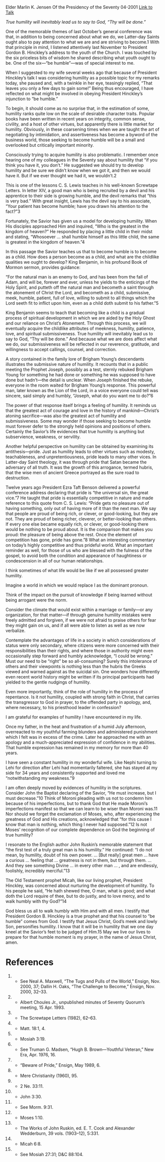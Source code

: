 Elder Marlin K. Jensen
Of the Presidency of the Seventy
04-2001
[Link to Talk](https://www.churchofjesuschrist.org/study/general-conference/2001/04/to-walk-humbly-with-thy-god?lang=eng)

_True humility will inevitably lead us to say to God, “Thy will be done.”_

One of the memorable themes of last October’s general conference was that, in addition to being concerned about what we do, we Latter-day Saints ought also to pay attention to what we are and are striving to become.1 With that principle in mind, I listened attentively last November to President Gordon B. Hinckley’s address to the youth of the Church. I was touched by the six priceless bits of wisdom he shared describing what youth ought to be. One of the six—“be humble”—was of special interest to me.

When I suggested to my wife several weeks ago that because of President Hinckley’s talk I was considering humility as a possible topic for my remarks today, she paused and, with a twinkle in her eye, teasingly replied, “That leaves you only a few days to gain some!” Being thus encouraged, I have reflected on what might be involved in obeying President Hinckley’s injunction to “be humble.”

To begin, it should come as no surprise that, in the estimation of some, humility ranks quite low on the scale of desirable character traits. Popular books have been written in recent years on integrity, common sense, civility, and a host of other virtues, but apparently there is little market for humility. Obviously, in these coarsening times when we are taught the art of negotiating by intimidation, and assertiveness has become a byword of the business world, those seeking to become humble will be a small and overlooked but critically important minority.

Consciously trying to acquire humility is also problematic. I remember once hearing one of my colleagues in the Seventy say about humility that “if you think you have it, you don’t.” He suggested we should try to develop humility and be sure we didn’t know when we got it, and then we would have it. But if we ever thought we had it, we wouldn’t.2

This is one of the lessons C. S. Lewis teaches in his well-known Screwtape Letters. In letter XIV, a good man who is being recruited by a devil and his apprentice to their side is growing humble, and the devil remarks that “this is very bad.” With great insight, Lewis has the devil say to his associate, “Your patient has become humble; have you drawn his attention to the fact?”3

Fortunately, the Savior has given us a model for developing humility. When His disciples approached Him and inquired, “Who is the greatest in the kingdom of heaven?” He responded by placing a little child in their midst and stating, “Whosoever … shall humble himself as this little child, the same is greatest in the kingdom of heaven.”4

In this passage the Savior teaches us that to become humble is to become as a child. How does a person become as a child, and what are the childlike qualities we ought to develop? King Benjamin, in his profound Book of Mormon sermon, provides guidance:

“For the natural man is an enemy to God, and has been from the fall of Adam, and will be, forever and ever, unless he yields to the enticings of the Holy Spirit, and putteth off the natural man and becometh a saint through the atonement of Christ the Lord, and becometh as a child, submissive, meek, humble, patient, full of love, willing to submit to all things which the Lord seeth fit to inflict upon him, even as a child doth submit to his father.”5

King Benjamin seems to teach that becoming like a child is a gradual process of spiritual development in which we are aided by the Holy Ghost and our reliance on Christ’s Atonement. Through this process, we will eventually acquire the childlike attributes of meekness, humility, patience, love, and spiritual submissiveness. True humility will inevitably lead us to say to God, “Thy will be done.” And because what we are does affect what we do, our submissiveness will be reflected in our reverence, gratitude, and willingness to accept callings, counsel, and correction.

A story contained in the family lore of Brigham Young’s descendants illustrates the submissive nature of humility. It recounts that in a public meeting the Prophet Joseph, possibly as a test, sternly rebuked Brigham Young for something he had done or something he was supposed to have done but hadn’t—the detail is unclear. When Joseph finished the rebuke, everyone in the room waited for Brigham Young’s response. This powerful man, later known as the Lion of the Lord, in a voice everyone could tell was sincere, said simply and humbly, “Joseph, what do you want me to do?”6

The power of that response itself brings a feeling of humility. It reminds us that the greatest act of courage and love in the history of mankind—Christ’s atoning sacrifice—was also the greatest act of humility and submissiveness. Some may wonder if those seeking to become humble must forever defer to the strongly held opinions and positions of others. Certainly the Savior’s life evidences that true humility is anything but subservience, weakness, or servility.

Another helpful perspective on humility can be obtained by examining its antithesis—pride. Just as humility leads to other virtues such as modesty, teachableness, and unpretentiousness, pride leads to many other vices. In Latter-day Saint theology, it was through pride that Satan became the adversary of all truth. It was the growth of this arrogance, termed hubris, that the wise men of ancient Greece portrayed as the sure road to destruction.

Twelve years ago President Ezra Taft Benson delivered a powerful conference address declaring that pride is “the universal sin, the great vice.”7 He taught that pride is essentially competitive in nature and made reference to this quote from C. S. Lewis: “Pride gets no pleasure out of having something, only out of having more of it than the next man. We say that people are proud of being rich, or clever, or good-looking, but they are not. They are proud of being richer, cleverer, or better-looking than others. If every one else became equally rich, or clever, or good-looking there would be nothing to be proud about. It is the comparison that makes you proud: the pleasure of being above the rest. Once the element of competition has gone, pride has gone.”8 What an interesting commentary on today’s highly competitive and thus prideful world. What an important reminder as well, for those of us who are blessed with the fulness of the gospel, to avoid both the condition and appearance of haughtiness or condescension in all of our human relationships.

I think sometimes of what life would be like if we all possessed greater humility.

Imagine a world in which we would replace I as the dominant pronoun.

Think of the impact on the pursuit of knowledge if being learned without being arrogant were the norm.

Consider the climate that would exist within a marriage or family—or any organization, for that matter—if through genuine humility mistakes were freely admitted and forgiven, if we were not afraid to praise others for fear they might gain on us, and if all were able to listen as well as we now verbalize.

Contemplate the advantages of life in a society in which considerations of status were only secondary, where citizens were more concerned with their responsibilities than their rights, and where those in authority might even occasionally step forward and humbly acknowledge, “I could be wrong.” Must our need to be “right” be so all-consuming? Surely this intolerance of others and their viewpoints is nothing less than the hubris the Greeks viewed and warned against as the suicidal sin. One wonders how differently even recent world history might be written if its principal participants had yielded to the gentle nudgings of humility.

Even more importantly, think of the role of humility in the process of repentance. Is it not humility, coupled with strong faith in Christ, that carries the transgressor to God in prayer, to the offended party in apology, and, where necessary, to his priesthood leader in confession?

I am grateful for examples of humility I have encountered in my life.

Once my father, in the heat and frustration of a humid July afternoon, overreacted to my youthful farming blunders and administered punishment which I felt was in excess of the crime. Later he approached me with an apology and a much-appreciated expression of confidence in my abilities. That humble expression has remained in my memory for more than 40 years.

I have seen a constant humility in my wonderful wife. Like Nephi turning to Lehi for direction after Lehi had momentarily faltered, she has stayed at my side for 34 years and consistently supported and loved me “notwithstanding my weakness.”9

I am often deeply moved by evidences of humility in the scriptures. Consider John the Baptist declaring of the Savior, “He must increase, but I must decrease.”10 Think of Moroni pleading with us not to condemn him because of his imperfections, but to thank God that He made Moroni’s imperfections manifest so that we can learn to be wiser than Moroni was.11 Nor should we forget the exclamation of Moses, who, after experiencing the greatness of God and His creations, acknowledged that “for this cause I know that man is nothing, which thing I never had supposed.”12 Is not Moses’ recognition of our complete dependence on God the beginning of true humility?

I resonate to the English author John Ruskin’s memorable statement that “the first test of a truly great man is his humility.” He continued: “I do not mean, by humility, doubt of his own power. … [But really] great men … have a curious … feeling that … greatness is not in them, but through them. … And they see something Divine … in every other man … , and are endlessly, foolishly, incredibly merciful.”13

The Old Testament prophet Micah, like our living prophet, President Hinckley, was concerned about nurturing the development of humility. To his people he said, “He hath shewed thee, O man, what is good; and what doth the Lord require of thee, but to do justly, and to love mercy, and to walk humbly with thy God?”14

God bless us all to walk humbly with Him and with all men. I testify that President Gordon B. Hinckley is a true prophet and that his counsel to “be humble” comes from God. I testify that Jesus Christ, God’s meek and lowly Son, personifies humility. I know that it will be in humility that we one day kneel at the Savior’s feet to be judged of Him.15 May we live our lives to prepare for that humble moment is my prayer, in the name of Jesus Christ, amen.

# References
1. - See Neal A. Maxwell, “The Tugs and Pulls of the World,” Ensign, Nov. 2000, 37; Dallin H. Oaks, “The Challenge to Become,” Ensign, Nov. 2000, 32–33.
2. - Albert Choules Jr., unpublished minutes of Seventy Quorum’s meeting, 15 Apr. 1993.
3. - The Screwtape Letters (1982), 62–63.
4. - Matt. 18:1, 4.
5. - Mosiah 3:19.
6. - See Truman G. Madsen, “Hugh B. Brown—Youthful Veteran,” New Era, Apr. 1976, 16.
7. - “Beware of Pride,” Ensign, May 1989, 6.
8. - Mere Christianity (1960), 95.
9. - 2 Ne. 33:11.
10. - John 3:30.
11. - See Morm. 9:31.
12. - Moses 1:10.
13. - The Works of John Ruskin, ed. E. T. Cook and Alexander Wedderburn, 39 vols. (1903–12), 5:331.
14. - Micah 6:8.
15. - See Mosiah 27:31; D&C 88:104.